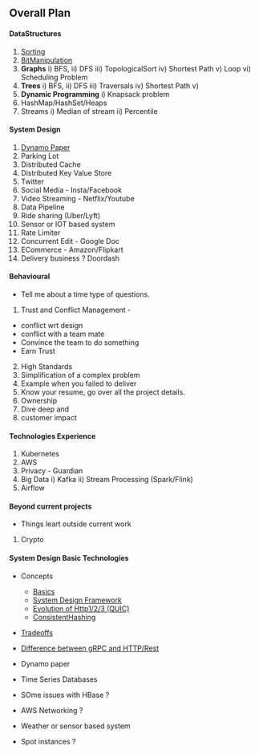 ## Overall Plan

#### DataStructures
1. [Sorting](datastructures/sorting_algos.md)
2. [BitManipulation](datastructures/bit_manipulation.md)
3. **Graphs**
i) BFS, ii) DFS iii) TopologicalSort iv) Shortest Path v) Loop vi) Scheduling Problem
3. **Trees**
i) BFS, ii) DFS iii) Traversals iv) Shortest Path v) 
4. **Dynamic Programming**
i) Knapsack problem
5. HashMap/HashSet/Heaps
6. Streams
i) Median of stream ii) Percentile

#### System Design
1) [Dynamo Paper](sigruptor.github.io/tech/papers/dynamo.md)
3) Parking Lot
4) Distributed Cache
5) Distributed Key Value Store
6) Twitter
7) Social Media - Insta/Facebook
8) Video Streaming - Netflix/Youtube
9) Data Pipeline
10) Ride sharing (Uber/Lyft)
11) Sensor or IOT based system 
12) Rate Limiter
13) Concurrent Edit - Google Doc 
14) ECommerce - Amazon/Flipkart
15) Delivery business ? Doordash

#### Behavioural
- Tell me about a time type of questions.
1. Trust and Conflict Management - 
- conflict wrt design
- conflict with a team mate
- Convince the team to do something
- Earn Trust
2. High Standards
3. Simplification of a complex problem
4. Example when you failed to deliver
6. Know your resume, go over all the project details.
7. Ownership
8. Dive deep and 
9. customer impact

#### Technologies Experience
1. Kubernetes
2. AWS
3. Privacy - Guardian
4. Big Data i) Kafka ii) Stream Processing (Spark/Flink) 
5. Airflow

#### Beyond current projects
- Things leart outside current work 
1. Crypto

#### System Design Basic Technologies
- Concepts
  - [Basics](system_design/basics.md)
  - [System Design Framework](system_design/framework.md)
  - [Evolution of Http1/2/3 (QUIC)](system_design/http.md)
  - [ConsistentHashing](system_design/consistent_hashing.md)
- [Tradeoffs](system_design/tradeoffs.md)
- [Difference between gRPC and HTTP/Rest](system_design/tradeoffs.md/#gRPC-vs-REST)

- Dynamo paper
- Time Series Databases
- SOme issues with HBase ?
- AWS Networking ?
- Weather or sensor based system
- Spot instances ?


